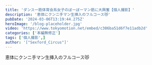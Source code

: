 ```yaml
---
title: 'ダンス一筋体育会系女子のぼーぼーマン筋に大興奮【個人撮影】'
description: '恵体にクンニ手マン生挿入のフルコース😻'
pubDate: '2024-03-06T13:19:44.275Z'
heroImage: '/blog-placeholder.jpg'
video: 'https://www.tokyomotion.net/embed/c306ba51d6f7e11adb2d'
categories: ['本編無修正']
tags: ['個人撮影',]
author: '["Sexford_Circus"]'
---
```


恵体にクンニ手マン生挿入のフルコース😻




